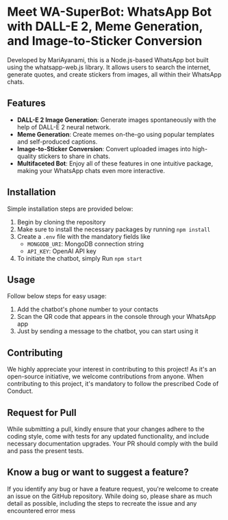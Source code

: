 # Meet WA-SuperBot: WhatsApp Bot with DALL-E 2, Meme Generation, and Image-to-Sticker Conversion

Developed by MariAyanami, this is a Node.js-based WhatsApp bot built using the whatsapp-web.js library. It allows users to search the internet, generate quotes, and create stickers from images, all within their WhatsApp chats.

## Features

- **DALL-E 2 Image Generation**: Generate images spontaneously with the help of DALL-E 2 neural network.
- **Meme Generation**: Create memes on-the-go using popular templates and self-produced captions.
- **Image-to-Sticker Conversion**: Convert uploaded images into high-quality stickers to share in chats.
- **Multifaceted Bot**: Enjoy all of these features in one intuitive package, making your WhatsApp chats even more interactive.

## Installation
Simple installation steps are provided below:

1. Begin by cloning the repository
2. Make sure to install the necessary packages by running `npm install`
3. Create a `.env` file with the mandatory fields like
   - `MONGODB_URI`: MongoDB connection string
   - `API_KEY`: OpenAI API key
4. To initiate the chatbot, simply Run `npm start`

## Usage
Follow below steps for easy usage:

1. Add the chatbot's phone number to your contacts
2. Scan the QR code that appears in the console through your WhatsApp app
3. Just by sending a message to the chatbot, you can start using it

## Contributing
We highly appreciate your interest in contributing to this project! As it's an open-source initiative, we welcome contributions from anyone. When contributing to this project, it's mandatory to follow the prescribed Code of Conduct.

## Request for Pull
While submitting a pull, kindly ensure that your changes adhere to the coding style, come with tests for any updated functionality, and include necessary documentation upgrades. Your PR should comply with the build and pass the present tests.

## Know a bug or want to suggest a feature?
If you identify any bug or have a feature request, you're welcome to create an issue on the GitHub repository. While doing so, please share as much detail as possible, including the steps to recreate the issue and any encountered error mess